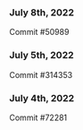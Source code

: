 ### July 8th, 2022

Commit #50989

### July 5th, 2022

Commit #314353


### July 4th, 2022

Commit #72281
